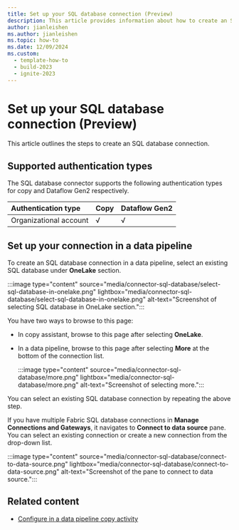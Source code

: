 ```yaml
---
title: Set up your SQL database connection (Preview)
description: This article provides information about how to create an SQL database connection in Microsoft Fabric.
author: jianleishen
ms.author: jianleishen
ms.topic: how-to
ms.date: 12/09/2024
ms.custom:
  - template-how-to
  - build-2023
  - ignite-2023
---
```


# Set up your SQL database connection (Preview)

This article outlines the steps to create an SQL database connection.

## Supported authentication types

The SQL database connector supports the following authentication types for copy and Dataflow Gen2 respectively.  

|Authentication type |Copy |Dataflow Gen2 |
|:---|:---|:---|
|Organizational account| √ | √ |

## Set up your connection in a data pipeline

To create an SQL database connection in a data pipeline, select an existing SQL database under **OneLake** section. 

:::image type="content" source="media/connector-sql-database/select-sql-database-in-onelake.png" lightbox="media/connector-sql-database/select-sql-database-in-onelake.png" alt-text="Screenshot of selecting SQL database in OneLake section.":::

You have two ways to browse to this page:

- In copy assistant, browse to this page after selecting **OneLake**.
- In a data pipeline, browse to this page after selecting **More** at the bottom of the connection list.

     :::image type="content" source="media/connector-sql-database/more.png" lightbox="media/connector-sql-database/more.png" alt-text="Screenshot of selecting more.":::

You can select an existing SQL database connection by repeating the above step.

If you have multiple Fabric SQL database connections in **Manage Connections and Gateways**, it navigates to **Connect to data source** pane. You can select an existing connection or create a new connection from the drop-down list.

:::image type="content" source="media/connector-sql-database/connect-to-data-source.png" lightbox="media/connector-sql-database/connect-to-data-source.png" alt-text="Screenshot of the pane to connect to data source.":::

## Related content

- [Configure in a data pipeline copy activity](connector-sql-database-copy-activity.md)
